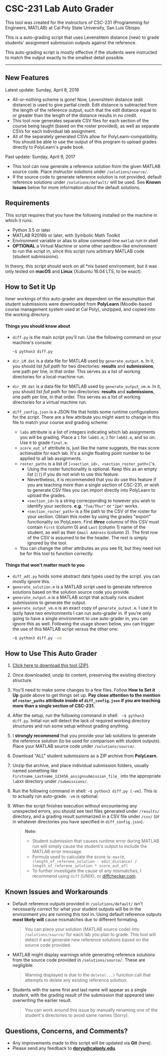 CSC-231 Lab Auto Grader
===================

This tool was created for the instructors of CSC-231 (Programming for Engineers, MATLAB) at Cal Poly State University, San Luis Obispo.

This is a auto-grading script that uses Levenshtein distance (new) to grade students' assignment submission outputs against the reference. 

This auto-grading script is mostly effective if the students were instructed to match the output exactly to the smallest detail possible.

----------
New Features
-------------
Latest update: Sunday, April 8, 2018

* All-or-nothing scheme is gone! Now, Levenshtein distance (edit distance) is used to give partial credit. Edit distance is subtracted from the length of the reference output, such that the edit distance equal to or greater than the length of the distance results in no credit.
* This tool now generates separate CSV files for each section of the course being taught (based on the roster provided), as well as separate CSVs for each individual lab assignment.
* All of the separately generated CSVs allow for PolyLearn-compatibility. You should be able to use the output of this program to upload grades directly to PolyLearn's grade book.

Past update: Sunday, April 9, 2017

* This tool can now generate a reference solution from the given MATLAB source code. Place instructor solutions under `/solutions/source/`.
* If the source code to generate reference solution is not provided, default reference solutions under `/solutions/default/` will be used. See **Known Issues** below for more information about the default solutions.

Requirements
-------------
This script requires that you have the following installed on the machine in which it runs:

* Python 3.5 or later
* MATLAB R2016b or later, with Symbolic Math Toolkit
* Environment variable or alias to allow command-line `matlab` run in shell
* **OPTIONAL** a Virtual Machine or some other sandbox-like environment to run the script in, since this script runs arbitrary MATLAB code (student submissions).

In theory, this script should work on all *nix based environment, but it was only tested on **macOS** and **Linux** (Xubuntu 16.04 LTS, to be exact).

How to Set it Up
-------------

Inner workings of this auto-grader are dependent on the assumption that student submissions were downloaded from **PolyLearn** (Moodle-based course management system used at Cal Poly), unzipped, and copied into the working directory.

#### Things you should know about
* `diff.py` is the main script you'll run. Use the following command on your machine's console:
    ```bash
    ~$ python3 diff.py
    ```
* `dir_LM.dat` is a data file for MATLAB used by `generate_output.m`. In it, you should list *full path* for two directories: **results** and **submissions**, one path per line, in that order. This serves as a list of working directories for a local-machine run.
* `dir_VM.dat` is a data file for MATLAB used by `generate_output_vm.m`. In it, you should list *full path* for two directories: **results** and **submissions**, one path per line, in that order. This serves as a list of working directories for a virtual machine run.
* `diff_config.json` is a JSON file that holds some runtime configurations for the script. There are a few attribute you might want to change in this file to match your course and grading scheme:

    * `labs` attribute is a list of integers indicating which lab assignments you will be grading. Place a `1` for `lab01.m`, `2` for `lab02.m`, and so on. Use `0` to grade `final.m`.
    * `score_out_of` attribute is, just like the name suggests, the max score achievable for each lab. It's a single floating point number to be applied to all lab assignments.
    * `roster_paths` is a list of `[<section_id>, <section_roster_path>]`'s. 
        * Using the roster functionality is optional. Keep this as an empty list (`[]`) if you do not wish to use this feature.
        * Nevertheless, it is recommended that you do use this feature if you are teaching more than a single section of CSC-231, or wish to generate CSV files you can import directly into PolyLearn to upload the grades.
        * `<section_id>` is a string correcponding to however you wish to identify your sections. _**e.g.**_ `"Tue/Thur"` or `"2pm"` works.
        * `<section_roster_path>` is a file path to the CSV of the roster for your section. Obtain this roster by using the grades "export" functionality on PolyLearn. First _**three**_ columns of this CSV must contain `First` (column 0) and `Last` (column 1) name of the student, as well as their `Email Address` (column 2). The first row of the CSV is assumed to be the header. The rest is simply ignored by the tool.
    * You can change the other attributes as you see fit, but they need not be for this tool to function correctly.


#### Things that won't matter much to you
* `diff_adt.py` holds some abstract data types used by the script. you can mostly ignore this.
* `generate_solution.m` is a MATLAB script used to generate reference solutions based on the solution source code you provide.
* `generate_output.m` is a MATLAB script that actually runs student submissions to generate the output.
* `generate_output_vm.m` is an exact copy of `generate_output.m`. I use it to lazily have two environments I can run auto-grader in. If you're only going to have a single environment to use auto-grader in, you can ignore this as well. Following the usage shown below, you can trigger the use of this MATLAB script versus the other one:
    ```bash
    ~$ python3 diff.py -vm
    ```

How to Use This Auto Grader
-------------
1. [Click here to download this tool (ZIP)](https://github.com/7imeout/CSC231-AutoGrader/archive/master.zip).
1. Once downloaded, unzip its content, preserving the existing directory structure.
1. You'll need to make some changes to a few files. Follow **How to Set it Up** guide above to get things set up. **Pay close attention to the mention of `roster_paths` attribute inside of `diff_config.json` if you are teaching more than a single section of CSC-231.**
1. After the setup, run the following command in shell:  ``` ~$ python3 diff.py```. Initial run will detect the lack of required working directory structures and run some setup without grading anything.
1.  I **strongly recommend** that you provide your lab solutions to generate the reference solution (to be used for comparison with student outputs). Place your MATLAB source code under `/solutions/source/`.
1. Download "ALL" student submissions as a ZIP archive from **PolyLearn**.
1. Unzip the archive, and place individual submission folders, usually named something like `Firstname_Lastname_123456_assignsubmission_file_` into the appropriate `labXX` directory under `/submissions/`.
1. Run the following command in shell:  ``` ~$ python3 diff.py [-vm] ```. This is to actually run auto-grade. `-vm` is optional.
1. When the script finishes execution without encountering any unexpected errors, you should see text files generated under `/results/` directory, and a grading result summarized in a CSV file under `/csv/` (or in whatever directories you have specified in `diff_config.json`).


   > **Note:**
   > 
   > - Student submission that causes runtime error during MATLAB run will simply cause the student's output to include the MATLAB error message.
   > - Formula used to calculate the score is: `max(0, (length_of_referene_solution - edit_distance) / length_of_referene_solution * score_out_of)`
   > - To further investigate the cause of any mismatches, I recommend using `diff` (UNIX), or [diffchecker.com](https://diffchecker.com).

Known Issues and Workarounds
-------------
* Default reference outputs provided in `/solutions/default/` isn't necessarily correct for what your student outputs will be in the environment you are running this tool in. Using default reference outputs **most likely will** cause mismatches due to different formating.
    > You can place your solution (MATLAB source code) into `/solutions/source/` for each lab you plan to grade. This tool will detect it and generate new reference solutions based on the source code provided.

* MATLAB might display warnings while generating reference solutions from the source code provided in `/solutions/source/`. These are negligible.
    > Warning displayed is due to the `delete(...)` function call that attempts to delete any existing reference solution.

* Students with the same first and last name will appear as a single student, with the grading result of the submission that appeared later overwriting the earlier result.
    > You can work around this issue by manually renaming one of the student's directories to avoid same names (Sorry).

Questions, Concerns, and Comments?
-------------
* Any improvements made to this script will be updated via **Git** (here).
* Please send any feedback to **doryu@calpoly.edu**.